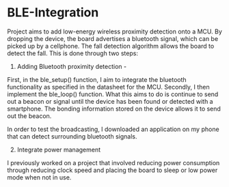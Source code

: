 # BLE-Integration
Project aims to add low-energy wireless proximity detection onto a MCU. By dropping the device, the board 
advertises a bluetooth signal, which can be picked up by a cellphone. The fall detection algorithm allows 
the board to detect the fall. This is done through two steps: 

1. Adding Bluetooth proximity detection - 

First, in the ble_setup() function, I aim to integrate the bluetooth functionality as specified in the datasheet
for the MCU. Secondly, I then implement the ble_loop() function. What this aims to do is continue to send out a 
beacon or signal until the device has been found or detected with a smartphone. The bonding information stored on
the device allows it to send out the beacon. 

In order to test the broadcasting, I downloaded an application on my phone that can detect surrounding bluetooth 
signals. 

2. Integrate power management 

I previously worked on a project that involved reducing power consumption through reducing clock speed and placing
the board to sleep or low power mode when not in use. 

